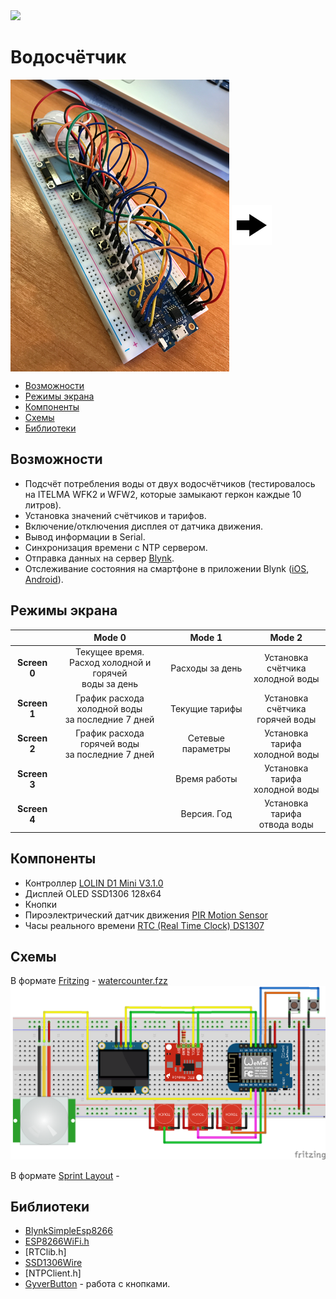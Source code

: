 <img src="https://img.shields.io/badge/version-1.0.0-green">

# Водосчётчик

<img valign="middle" src="img/Watercounter_01.png"> <img valign="middle" src="img/arrow-icon-right.png">

- [Возможности](https://github.com/killadog/WaterCounter/blob/main/README.md#%D0%B2%D0%BE%D0%B7%D0%BC%D0%BE%D0%B6%D0%BD%D0%BE%D1%81%D1%82%D0%B8)
- [Режимы экрана](https://github.com/killadog/WaterCounter/blob/main/README.md#%D1%80%D0%B5%D0%B6%D0%B8%D0%BC%D1%8B-%D1%8D%D0%BA%D1%80%D0%B0%D0%BD%D0%B0)
- [Компоненты](https://github.com/killadog/WaterCounter/blob/main/README.md#%D0%BA%D0%BE%D0%BC%D0%BF%D0%BE%D0%BD%D0%B5%D0%BD%D1%82%D1%8B)
- [Схемы](https://github.com/killadog/WaterCounter/blob/main/README.md#%D1%81%D1%85%D0%B5%D0%BC%D1%8B)
- [Библиотеки](https://github.com/killadog/WaterCounter/blob/main/README.md#%D0%B1%D0%B8%D0%B1%D0%BB%D0%B8%D0%BE%D1%82%D0%B5%D0%BA%D0%B8)

## Возможности
- Подсчёт потребления воды от двух водосчётчиков (тестировалось на ITELMA WFK2 и WFW2, которые замыкают геркон каждые 10 литров).
- Установка значений счётчиков и тарифов.
- Включение/отключения дисплея от датчика движения.
- Вывод информации в Serial.
- Синхронизация времени с NTP сервером. 
- Отправка данных на сервер [Blynk](https://blynk.io/).
- Отслеживание состояния на смартфоне в приложении Blynk ([iOS](https://apps.apple.com/us/app/blynk-iot-for-arduino-esp32/id808760481), [Android](https://play.google.com/store/apps/details?id=cc.blynk&hl=en_US)).

## Режимы экрана

||**Mode 0**|**Mode 1** |**Mode 2**|
|:---:|:---:|:---:|:---:|
|**Screen 0**|Текущее время. <br /> Расход холодной и горячей <br /> воды за день|Расходы за день|Установка счётчика <br /> холодной воды|
|**Screen 1**|График расхода холодной воды <br /> за последние 7 дней|Текущие тарифы|Установка счётчика <br /> горячей воды|
|**Screen 2**|График расхода горячей воды <br /> за последние 7 дней|Сетевые параметры|Установка тарифа <br /> холодной воды|
|**Screen 3**||Время работы|Установка тарифа <br /> холодной воды|
|**Screen 4**||Версия. Год|Установка тарифа <br /> отвода воды|

## Компоненты
- Контроллер [LOLIN D1 Mini V3.1.0](https://www.wemos.cc/en/latest/d1/d1_mini.html)
- Дисплей OLED SSD1306 128x64
- Кнопки
- Пироэлектрический датчик движения [PIR Motion Sensor](https://robotdyn.com/pir-motion-sensor.html)
- Часы реального времени [RTC (Real Time Clock) DS1307](https://robotdyn.com/rtc-real-time-clock-ds1307-module.html)

## Схемы
В формате [Fritzing](https://fritzing.org/) - [watercounter.fzz](https://github.com/killadog/WaterCounter/tree/main/img/watercounter.fzz)
<img src="img/watercounter_02.png">

В формате [Sprint Layout]() - []()

## Библиотеки

- [BlynkSimpleEsp8266](https://github.com/blynkkk/blynk-library)
- [ESP8266WiFi.h](https://github.com/esp8266/Arduino/tree/master/libraries/ESP8266WiFi)
- [RTClib.h]
- [SSD1306Wire](https://github.com/ThingPulse/esp8266-oled-ssd1306)
- [NTPClient.h]
- [GyverButton](https://github.com/AlexGyver/GyverLibs/tree/master/GyverButton) - работа с кнопками.
